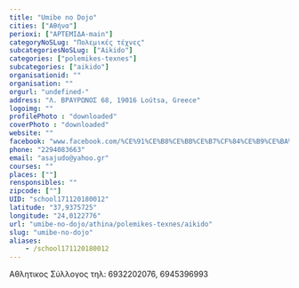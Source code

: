 ```yaml
---
title: "Umibe no Dojo"
cities: ["Αθήνα"]
perioxi: ["ΑΡΤΕΜΙΔΑ-main"]
categoryNoSLug: "Πολεμικές τέχνες"
subcategoriesNoSLug: ["Aikido"]
categories: ["polemikes-texnes"]
subcategories: ["aikido"]
organisationid: ""
organisation: ""
orgurl: "undefined-"
address: "Λ. ΒΡΑΥΡΩΝΟΣ 68, 19016 Loútsa, Greece"
logoimg: ""
profilePhoto : "downloaded"
coverPhoto : "downloaded"
website: ""
facebook: "www.facebook.com/%CE%91%CE%B8%CE%BB%CE%B7%CF%84%CE%B9%CE%BA%CE%BF%CF%82-%CE%A3%CF%85%CE%BB%CE%BB%CE%BF%CE%B3%CE%BF%CF%82-%CE%91%CF%81%CF%84%CE%B5%CE%BC%CE%B9%CE%B4%CE%BF%CF%82-JUDO-437544283104721/"
phone: "2294083663"
email: "asajudo@yahoo.gr"
courses: ""
places: [""]
rensponsibles: ""
zipcode: [""]
UID: "school171120180012"
latitude: "37,9375725"
longitude: "24,0122776"
url: "umibe-no-dojo/athina/polemikes-texnes/aikido"
slug: "umibe-no-dojo"
aliases:
    - /school171120180012
---
```



Αθλητικος Σύλλογος τηλ: 6932202076, 6945396993

